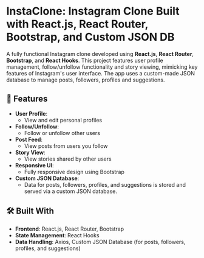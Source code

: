 # InstaClone: Instagram Clone Built with React.js, React Router, Bootstrap, and Custom JSON DB

A fully functional Instagram clone developed using **React.js**, **React Router**, **Bootstrap**, and **React Hooks**. This project features user profile management, follow/unfollow functionality and story viewing, mimicking key features of Instagram's user interface. The app uses a custom-made JSON database to manage posts, followers, profiles and suggestions.

## 🚀 Features

- **User Profile**:
  - View and edit personal profiles
- **Follow/Unfollow**:
  - Follow or unfollow other users
- **Post Feed**:
  - View posts from users you follow
- **Story View**:
  - View stories shared by other users
- **Responsive UI**:
  - Fully responsive design using Bootstrap
- **Custom JSON Database**:
  - Data for posts, followers, profiles, and suggestions is stored and served via a custom JSON database.

## 🛠️ Built With

- **Frontend**: React.js, React Router, Bootstrap
- **State Management**: React Hooks
- **Data Handling**: Axios, Custom JSON Database (for posts, followers, profiles, and suggestions)
